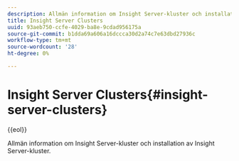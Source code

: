 ```yaml
---
description: Allmän information om Insight Server-kluster och installation av Insight Server-kluster.
title: Insight Server Clusters
uuid: 93aeb750-ccfe-4029-ba8e-9cdad956175a
source-git-commit: b1dda69a606a16dccca30d2a74c7e63dbd27936c
workflow-type: tm+mt
source-wordcount: '28'
ht-degree: 0%

---
```



# Insight Server Clusters{#insight-server-clusters}

{{eol}}

Allmän information om Insight Server-kluster och installation av Insight Server-kluster.

